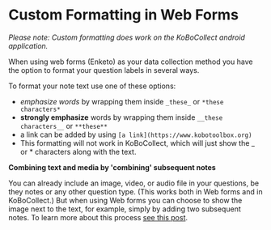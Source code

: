 # Custom Formatting in Web Forms

_Please note: Custom formatting does work on the KoBoCollect android application._

When using web forms (Enketo) as your data collection method you have the option to format your question labels in several ways.

To format your note text use one of these options:

* _emphasize words_ by wrapping them inside `_these_` or `*these characters*`
* **strongly emphasize** words by wrapping them inside `__these characters__` or `**these**`
* a link can be added by using `[a link](https://www.kobotoolbox.org)`
* This formatting will not work in KoBoCollect, which will just show the _ or * characters along with the text.

**Combining text and media by 'combining' subsequent notes**

You can already include an image, video, or audio file in your questions, be they notes or any other question type. (This works both in Web forms and in KoBoCollect.) But when using Web forms you can choose to show the image next to the text, for example, simply by adding two subsequent notes. To learn more about this process [see this post](https://blog.enketo.org/better-notes).

